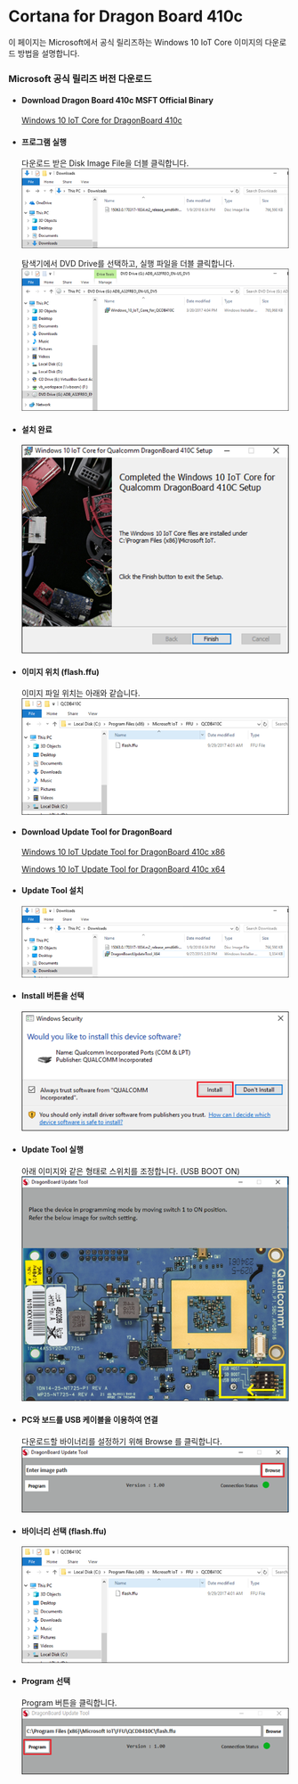 # Cortana for Dragon Board 410c

이 페이지는 Microsoft에서 공식 릴리즈하는 Windows 10 IoT Core 이미지의 다운로드 방법을 설명합니다.

### Microsoft 공식 릴리즈 버전 다운로드

* #### Download Dragon Board 410c MSFT Official Binary

  [Windows 10 IoT Core for DragonBoard 410c](https://www.microsoft.com/en-us/download/details.aspx?id=55027)

* #### 프로그램 실행

  다운로드 받은 Disk Image File을 더블 클릭합니다.  
    ![](/assets/dragonBoard_release_step_1.png)

  탐색기에서 DVD Drive를 선택하고, 실행 파일을 더블 클릭합니다.  
    ![](/assets/dragonBoard_release_step_2.png)

* #### 설치 완료

  ![](/assets/dragonBoard_release_step_3.png)

* #### 이미지 위치 \(flash.ffu\)

  이미지 파일 위치는 아래와 같습니다.  
    ![](/assets/dragonBoard_release_step_8.png)

* #### Download Update Tool for DragonBoard

  [Windows 10 IoT Update Tool for DragonBoard 410c x86](https://developer.qualcomm.com/download/db410c/windows-10-iot-update-tool-dragonboard-410c-x86.zip)

  [Windows 10 IoT Update Tool for DragonBoard 410c x64](https://developer.qualcomm.com/download/db410c/windows-10-iot-update-tool-dragonboard-410c-x64.zip)

* #### Update Tool 설치

  ![](/assets/dragonBoard_release_step_4.png)

* #### Install 버튼을 선택

  ![](/assets/dragonBoard_release_step_5.png)

* #### Update Tool 실행

  아래 이미지와 같은 형태로 스위치를 조정합니다. \(USB BOOT ON\)  
  ![](/assets/dragonBoard_release_step_6.png)

* #### PC와 보드를 USB 케이블을 이용하여 연결

  다운로드할 바이너리를 설정하기 위해 Browse 를 클릭합니다.  
  ![](/assets/dragonBoard_release_step_7.png)

* #### 바이너리 선택 \(flash.ffu\)
  ![](/assets/dragonBoard_release_step_8.png)

* #### Program 선택
  Program 버튼을 클릭합니다.
  ![](/assets/dragonBoard_release_step_9.png)

